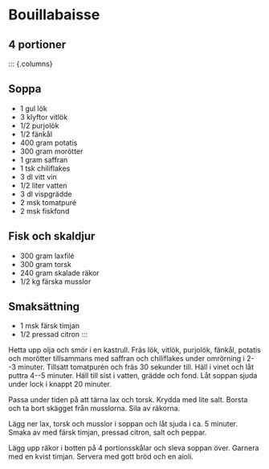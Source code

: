 # Bouillabaisse

## 4 portioner

::: {.columns}
## Soppa

-   1 gul lök
-   3 klyftor vitlök
-   1/2 purjolök
-   1/2 fänkål
-   400 gram potatis
-   300 gram morötter
-   1 gram saffran
-   1 tsk chiliflakes
-   3 dl vitt vin
-   1/2 liter vatten
-   3 dl vispgrädde
-   2 msk tomatpuré
-   2 msk fiskfond

## Fisk och skaldjur

-   300 gram laxfilé
-   300 gram torsk
-   240 gram skalade räkor
-   1/2 kg färska musslor

## Smaksättning

-   1 msk färsk timjan
-   1/2 pressad citron
:::

Hetta upp olja och smör i en kastrull. Fräs lök, vitlök, purjolök,
fänkål, potatis och morötter tillsammans med saffran och chiliflakes
under omrörning i 2--3 minuter. Tillsätt tomatpurén och fräs 30 sekunder
till. Häll i vinet och låt puttra 4--5 minuter. Häll till sist i vatten,
grädde och fond. Låt soppan sjuda under lock i knappt 20 minuter.

Passa under tiden på att tärna lax och torsk. Krydda med lite salt.
Borsta och ta bort skägget från musslorna. Sila av räkorna.

Lägg ner lax, torsk och musslor i soppan och låt sjuda i ca. 5 minuter.
Smaka av med färsk timjan, pressad citron, salt och peppar.

Lägg upp räkor i botten på 4 portionsskålar och sleva soppan över.
Garnera med en kvist timjan. Servera med gott bröd och en aioli.
